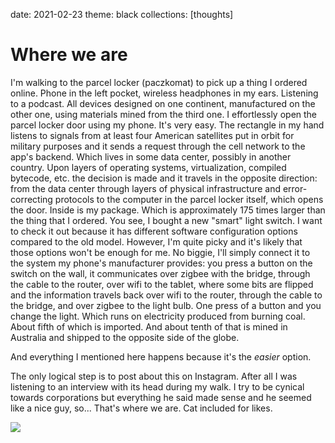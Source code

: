 date: 2021-02-23
theme: black
collections: [thoughts]

Where we are
============

I'm walking to the parcel locker (paczkomat) to pick up a thing I ordered online. Phone in the left pocket, wireless headphones in my ears. Listening to a podcast. All devices designed on one continent, manufactured on the other one, using materials mined from the third one. I effortlessly open the parcel locker door using my phone. It's very easy. The rectangle in my hand listens to signals from at least four American satellites put in orbit for military purposes and it sends a request through the cell network to the app's backend. Which lives in some data center, possibly in another country. Upon layers of operating systems, virtualization, compiled bytecode, etc. the decision is made and it travels in the opposite direction: from the data center through layers of physical infrastructure and error-correcting protocols to the computer in the parcel locker itself, which opens the door. Inside is my package. Which is approximately 175 times larger than the thing that I ordered. You see, I bought a new "smart" light switch. I want to check it out because it has different software configuration options compared to the old model. However, I'm quite picky and it's likely that those options won't be enough for me. No biggie, I'll simply connect it to the system my phone's manufacturer provides: you press a button on the switch on the wall, it communicates over zigbee with the bridge, through the cable to the router, over wifi to the tablet, where some bits are flipped and the information travels back over wifi to the router, through the cable to the bridge, and over zigbee to the light bulb. One press of a button and you change the light. Which runs on electricity produced from burning coal. About fifth of which is imported. And about tenth of that is mined in Australia and shipped to the opposite side of the globe.

And everything I mentioned here happens because it's the *easier* option.

The only logical step is to post about this on Instagram. After all I was listening to an interview with its head during my walk. I try to be cynical towards corporations but everything he said made sense and he seemed like a nice guy, so... That's where we are. Cat included for likes.

![](x.jpg)

